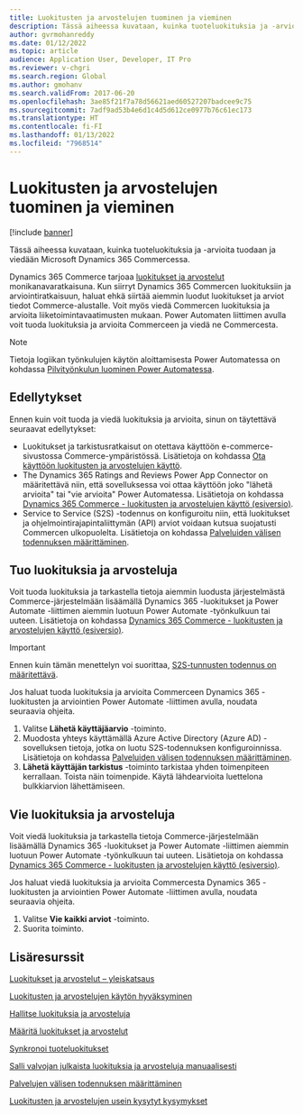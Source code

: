 ```yaml
---
title: Luokitusten ja arvostelujen tuominen ja vieminen
description: Tässä aiheessa kuvataan, kuinka tuoteluokituksia ja -arvioita tuodaan ja viedään Microsoft Dynamics 365 Commercessa.
author: gvrmohanreddy
ms.date: 01/12/2022
ms.topic: article
audience: Application User, Developer, IT Pro
ms.reviewer: v-chgri
ms.search.region: Global
ms.author: gmohanv
ms.search.validFrom: 2017-06-20
ms.openlocfilehash: 3ae85f21f7a78d56621aed60527207badcee9c75
ms.sourcegitcommit: 7adf9ad53b4e6d1c4d5d612ce0977b76c61ec173
ms.translationtype: HT
ms.contentlocale: fi-FI
ms.lasthandoff: 01/13/2022
ms.locfileid: "7968514"
---
```

# <a name="import-and-export-ratings-and-reviews"></a>Luokitusten ja arvostelujen tuominen ja vieminen

[!include [banner](includes/banner.md)]

Tässä aiheessa kuvataan, kuinka tuoteluokituksia ja -arvioita tuodaan ja viedään Microsoft Dynamics 365 Commercessa.

Dynamics 365 Commerce tarjoaa [luokitukset ja arvostelut](ratings-reviews-overview.md) monikanavaratkaisuna. Kun siirryt Dynamics 365 Commercen luokituksiin ja arviointiratkaisuun, haluat ehkä siirtää aiemmin luodut luokitukset ja arviot tiedot Commerce-alustalle. Voit myös viedä Commercen luokituksia ja arvioita liiketoimintavaatimusten mukaan. Power Automaten liittimen avulla voit tuoda luokituksia ja arvioita Commerceen ja viedä ne Commercesta.

> [!NOTE]
> Tietoja logiikan työnkulujen käytön aloittamisesta Power Automatessa on kohdassa [Pilvityönkulun luominen Power Automatessa](/power-automate/get-started-logic-flow).

## <a name="prerequisites"></a>Edellytykset

Ennen kuin voit tuoda ja viedä luokituksia ja arvioita, sinun on täytettävä seuraavat edellytykset:

- Luokitukset ja tarkistusratkaisut on otettava käyttöön e-commerce-sivustossa Commerce-ympäristössä. Lisätietoja on kohdassa [Ota käyttöön luokitusten ja arvostelujen käyttö](opt-in-ratings-reviews.md).
- The Dynamics 365 Ratings and Reviews Power App Connector on määritettävä niin, että sovelluksessa voi ottaa käyttöön joko "lähetä arvioita" tai "vie arvioita" Power Automatessa. Lisätietoja on kohdassa [Dynamics 365 Commerce - luokitusten ja arvostelujen käyttö (esiversio)](/connectors/dynamics365ratingsre/).
- Service to Service (S2S) -todennus on konfiguroitu niin, että luokitukset ja ohjelmointirajapintaliittymän (API) arviot voidaan kutsua suojatusti Commercen ulkopuolelta. Lisätietoja on kohdassa [Palveluiden välisen todennuksen määrittäminen](service-to-service-auth.md).

## <a name="import-ratings-and-reviews"></a>Tuo luokituksia ja arvosteluja

Voit tuoda luokituksia ja tarkastella tietoja aiemmin luodusta järjestelmästä Commerce-järjestelmään lisäämällä Dynamics 365 -luokitukset ja Power Automate -liittimen aiemmin luotuun Power Automate -työnkulkuun tai uuteen. Lisätietoja on kohdassa [Dynamics 365 Commerce - luokitusten ja arvostelujen käyttö (esiversio)](/connectors/dynamics365ratingsre/).

> [!IMPORTANT]
> Ennen kuin tämän menettelyn voi suorittaa, [S2S-tunnusten todennus on määritettävä](service-to-service-auth.md).

Jos haluat tuoda luokituksia ja arvioita Commerceen Dynamics 365 -luokitusten ja arviointien Power Automate -liittimen avulla, noudata seuraavia ohjeita.

1. Valitse **Lähetä käyttäjäarvio** -toiminto.
1. Muodosta yhteys käyttämällä Azure Active Directory (Azure AD) -sovelluksen tietoja, jotka on luotu S2S-todennuksen konfiguroinnissa. Lisätietoja on kohdassa [Palveluiden välisen todennuksen määrittäminen](service-to-service-auth.md).
1. **Lähetä käyttäjän tarkistus** -toiminto tarkistaa yhden toimenpiteen kerrallaan. Toista näin toimenpide. Käytä lähdearvioita luettelona bulkkiarvion lähettämiseen.
    
## <a name="export-ratings-and-reviews"></a>Vie luokituksia ja arvosteluja

Voit viedä luokituksia ja tarkastella tietoja Commerce-järjestelmään lisäämällä Dynamics 365 -luokitukset ja Power Automate -liittimen aiemmin luotuun Power Automate -työnkulkuun tai uuteen. Lisätietoja on kohdassa [Dynamics 365 Commerce - luokitusten ja arvostelujen käyttö (esiversio)](/connectors/dynamics365ratingsre/).

Jos haluat viedä luokituksia ja arvioita Commercesta Dynamics 365 -luokitusten ja arviointien Power Automate -liittimen avulla, noudata seuraavia ohjeita.

1. Valitse **Vie kaikki arviot** -toiminto.
1. Suorita toiminto. 

## <a name="additional-resources"></a>Lisäresurssit

[Luokitukset ja arvostelut – yleiskatsaus](ratings-reviews-overview.md)

[Luokitusten ja arvostelujen käytön hyväksyminen](opt-in-ratings-reviews.md)

[Hallitse luokituksia ja arvosteluja](manage-reviews.md)

[Määritä luokitukset ja arvostelut](configure-ratings-reviews.md)

[Synkronoi tuoteluokitukset](sync-product-ratings.md)

[Salli valvojan julkaista luokituksia ja arvosteluja manuaalisesti](manual-publish-rating-reviews.md)

[Palvelujen välisen todennuksen määrittäminen](service-to-service-auth.md)

[Luokitusten ja arvostelujen usein kysytyt kysymykset](ratings-reviews-faq.md)
